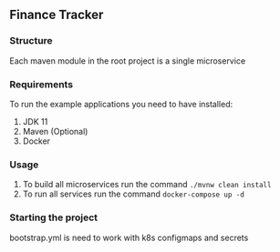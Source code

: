 ## Finance Tracker

### Structure 
Each maven module in the root project is a single microservice

### Requirements
To run the example applications you need to have installed:
1. JDK 11
1. Maven (Optional)
1. Docker

### Usage 
1. To build all microservices run the command `./mvnw clean install`
1. To run all services run the command `docker-compose up -d`

### Starting the project
bootstrap.yml is need to work with k8s configmaps and secrets



